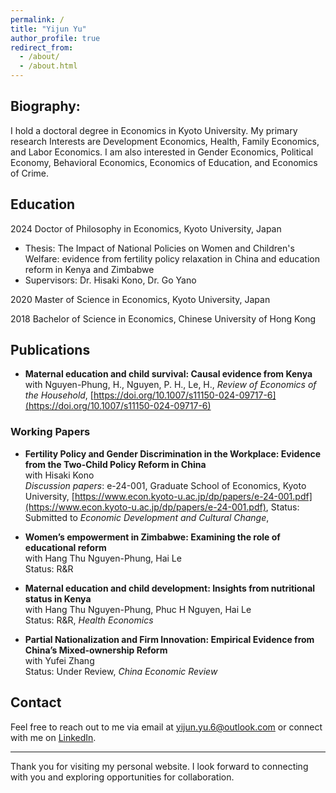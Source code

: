 ```yaml
---
permalink: /
title: "Yijun Yu"
author_profile: true
redirect_from: 
  - /about/
  - /about.html
---
```

## Biography:
I hold a doctoral degree in Economics in Kyoto University. My primary research Interests are Development Economics, Health, Family Economics, and Labor Economics. I am also interested in Gender Economics, Political Economy, Behavioral Economics, Economics of Education, and Economics of Crime.

## Education
2024 Doctor of Philosophy in Economics, Kyoto University, Japan
  * Thesis: The Impact of National Policies on Women and Children's Welfare: evidence from fertility policy relaxation in China and education reform in Kenya and Zimbabwe
  * Supervisors: Dr. Hisaki Kono, Dr. Go Yano

2020 Master of Science in Economics, Kyoto University, Japan

2018 Bachelor of Science in Economics, Chinese University of Hong Kong

## Publications
* **Maternal education and child survival: Causal evidence from Kenya**  
  with Nguyen-Phung, H., Nguyen, P. H., Le, H., *Review of Economics of the Household*, [https://doi.org/10.1007/s11150-024-09717-6](https://doi.org/10.1007/s11150-024-09717-6)

### Working Papers
* **Fertility Policy and Gender Discrimination in the Workplace: Evidence from the Two-Child Policy Reform in China**  
  with Hisaki Kono  
  *Discussion papers*: e-24-001, Graduate School of Economics, Kyoto University, [https://www.econ.kyoto-u.ac.jp/dp/papers/e-24-001.pdf](https://www.econ.kyoto-u.ac.jp/dp/papers/e-24-001.pdf),
  Status: Submitted to *Economic Development and Cultural Change*,
  
* **Women’s empowerment in Zimbabwe: Examining the role of educational reform**  
  with Hang Thu Nguyen-Phung, Hai Le  
  Status: R&R

* **Maternal education and child development: Insights from nutritional status in Kenya**  
  with Hang Thu Nguyen-Phung, Phuc H Nguyen, Hai Le  
  Status: R&R, *Health Economics*

* **Partial Nationalization and Firm Innovation: Empirical Evidence from China’s Mixed-ownership Reform**  
  with Yufei Zhang  
  Status: Under Review, *China Economic Review*

## Contact

Feel free to reach out to me via email at [yijun.yu.6@outlook.com](mailto:yijun.yu.6@outlook.com) or connect with me on [LinkedIn](https://www.linkedin.com/in/yijunyu).

---

Thank you for visiting my personal website. I look forward to connecting with you and exploring opportunities for collaboration.
